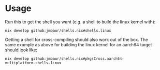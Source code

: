 # Usage

Run this to get the shell you want (e.g. a shell to build the linux kernel
with):

```console
nix develop github:jmbaur/shells.nix#shells.linux
```

Getting a shell for cross-compiling should also work out of the box. The same
example as above for building the linux kernel for an aarch64 target should look
like:

```console
nix develop github:jmbaur/shells.nix#pkgsCross.aarch64-multiplatform.shells.linux
```
